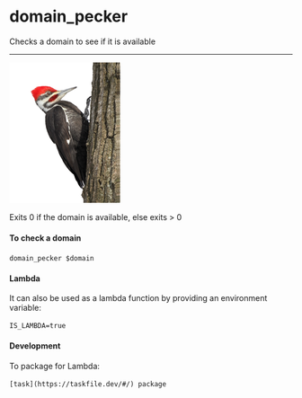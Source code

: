domain_pecker
===
Checks a domain to see if it is available
___

![alt text](woodpecker.png "Woodpecker")

Exits 0 if the domain is available, else exits > 0

#### To check a domain
```domain_pecker $domain```

#### Lambda
It can also be used as a lambda function by providing an environment variable:

`IS_LAMBDA=true`

#### Development
To package for Lambda:

`[task](https://taskfile.dev/#/) package`
